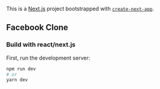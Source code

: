 This is a [Next.js](https://nextjs.org/) project bootstrapped with [`create-next-app`](https://github.com/vercel/next.js/tree/canary/packages/create-next-app).

## Facebook Clone 
### Build with react/next.js

First, run the development server:

```bash
npm run dev
# or
yarn dev
```
